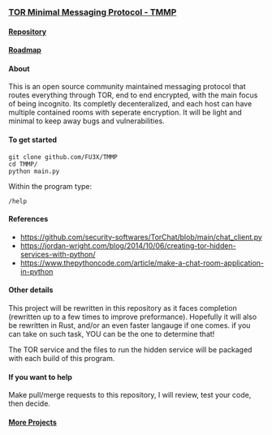 ### [TOR Minimal Messaging Protocol - TMMP](https://fu3x.github.io/TMMP/)

#### [Repository](https://github.com/FU3X/TMMP)
#### [Roadmap](https://github.com/users/FU3X/projects/2)

#### About
This is an open source community maintained messaging protocol that routes everything through TOR, end to end encrypted, with the main focus of being incognito. Its completly decenteralized, and each host can have multiple contained rooms with seperate encryption. It will be light and minimal to keep away bugs and vulnerabilities.

#### To get started
```
git clone github.com/FU3X/TMMP
cd TMMP/
python main.py
```

Within the program type:
```
/help
```

#### References
- https://github.com/security-softwares/TorChat/blob/main/chat_client.py
- https://jordan-wright.com/blog/2014/10/06/creating-tor-hidden-services-with-python/
- https://www.thepythoncode.com/article/make-a-chat-room-application-in-python

#### Other details
This project will be rewritten in this repository as it faces completion (rewritten up to a few times to improve preformance). Hopefully it will also be rewritten in Rust, and/or an even faster langauge if one comes. if you can take on such task, YOU can be the one to determine that!

The TOR service and the files to run the hidden service will be packaged with each build of this program.

#### If you want to help
Make pull/merge requests to this repository, I will review, test your code, then decide.

#### [More Projects](https://fu3x.github.io)
